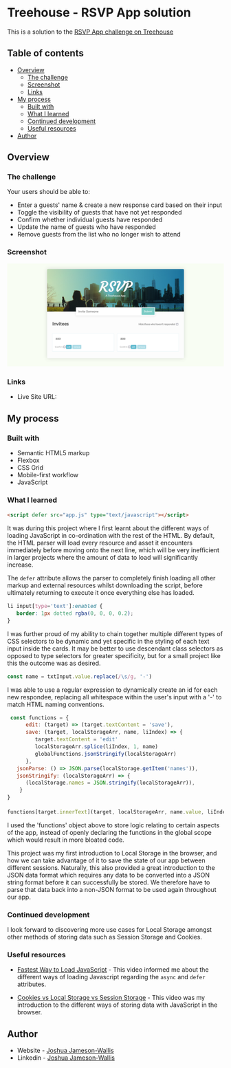 # Treehouse - RSVP App solution

This is a solution to the [RSVP App challenge on Treehouse](https://teamtreehouse.com/library/dom-scripting-by-example)

## Table of contents

-  [Overview](#overview)
   -  [The challenge](#the-challenge)
   -  [Screenshot](#screenshot)
   -  [Links](#links)
-  [My process](#my-process)
   -  [Built with](#built-with)
   -  [What I learned](#what-i-learned)
   -  [Continued development](#continued-development)
   -  [Useful resources](#useful-resources)
-  [Author](#author)

## Overview

### The challenge

Your users should be able to:

-  Enter a guests' name & create a new response card based on their input
-  Toggle the visibility of guests that have not yet responded
-  Confirm whether individual guests have responded
-  Update the name of guests who have responded
-  Remove guests from the list who no longer wish to attend

### Screenshot

![](./Screenshot.png)

### Links

-  Live Site URL:

## My process

### Built with

-  Semantic HTML5 markup
-  Flexbox
-  CSS Grid
-  Mobile-first workflow
-  JavaScript

### What I learned

```html
<script defer src="app.js" type="text/javascript"></script>
```

It was during this project where I first learnt about the different ways of loading JavaScript in co-ordination with the rest of the HTML. By default, the HTML parser will load every resource and asset it encounters immediately before moving onto the next line, which will be very inefficient in larger projects where the amount of data to load will significantly increase.

The `defer` attribute allows the parser to completely finish loading all other markup and external resources whilst downloading the script, before ultimately returning to execute it once everything else has loaded.

```css
li input[type='text']:enabled {
   border: 1px dotted rgba(0, 0, 0, 0.2);
}
```

I was further proud of my ability to chain together multiple different types of CSS selectors to be dynamic and yet specific in the styling of each text input inside the cards. It may be better to use descendant class selectors as opposed to type selectors for greater specificity, but for a small project like this the outcome was as desired.

```js
const name = txtInput.value.replace(/\s/g, '-')
```

I was able to use a regular expression to dynamically create an id for each new respondee, replacing all whitespace within the user's input with a '-' to match HTML naming conventions.

```js
 const functions = {
      edit: (target) => (target.textContent = 'save'),
      save: (target, localStorageArr, name, liIndex) => {
         target.textContent = 'edit'
         localStorageArr.splice(liIndex, 1, name)
         globalFunctions.jsonStringify(localStorageArr)
      },
   jsonParse: () => JSON.parse(localStorage.getItem('names')),
   jsonStringify: (localStorageArr) => {
      (localStorage.names = JSON.stringify(localStorageArr)),
    }
}

functions[target.innerText](target, localStorageArr, name.value, liIndex)
```

I used the 'functions' object above to store logic relating to certain aspects of the app, instead of openly declaring the functions in the global scope which would result in more bloated code.

This project was my first introduction to Local Storage in the browser, and how we can take advantage of it to save the state of our app between different sessions. Naturally, this also provided a great introduction to the JSON data format which requires any data to be converted into a JSON string format before it can successfully be stored. We therefore have to parse that data back into a non-JSON format to be used again throughout our app.

### Continued development

I look forward to discovering more use cases for Local Storage amongst other methods of storing data such as Session Storage and Cookies.

### Useful resources

-  [Fastest Way to Load JavaScript](https://www.youtube.com/watch?v=BMuFBYw91UQ&ab_channel=WebDevSimplified) - This video informed me about the different ways of loading Javascript regarding the `async` and `defer` attributes.

-  [Cookies vs Local Storage vs Session Storage](https://www.youtube.com/watch?v=GihQAC1I39Q&ab_channel=WebDevSimplified) - This video was my introduction to the different ways of storing data with JavaScript in the browser.

## Author

-  Website - [Joshua Jameson-Wallis](https://joshuajamesonwallis.com)
-  Linkedin - [Joshua Jameson-Wallis](https://www.linkedin.com/in/joshua-jameson-wallis/)
